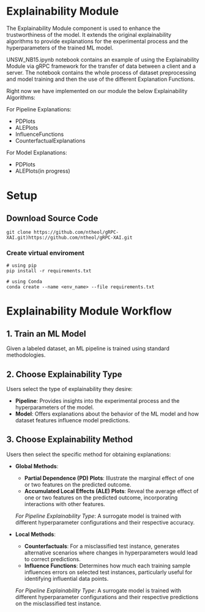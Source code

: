 # Explainability Module
The Explainability Module component is used to enhance the trustworthiness of the model. <be>
It extends the original explainability algorithms to provide explanations for the experimental process and the hyperparameters of the trained ML model. 

UNSW_NB15.ipynb notebook contains an example of using the Explainability Module via gRPC framework for the transfer of data between a client and a server.
The notebook contains the whole process of dataset preprocessing and model training and then the use of the different Explanation Functions.

Right now we have implemented on our module the below Explainability Algorithms:

For Pipeline Explanations:
- PDPlots
- ALEPlots
- InfluenceFunctions
- CounterfactualExplanations
  
For Model Explanations:
- PDPlots
- ALEPlots(in progress)
# Setup

## Download Source Code

```shell
git clone https://github.com/ntheol/gRPC-XAI.git)https://github.com/ntheol/gRPC-XAI.git
```
### Create virtual enviroment
```shell
# using pip
pip install -r requirements.txt

# using Conda
conda create --name <env_name> --file requirements.txt
```
# Explainability Module Workflow

## 1. Train an ML Model
Given a labeled dataset, an ML pipeline is trained using standard methodologies.

## 2. Choose Explainability Type
Users select the type of explainability they desire:
- **Pipeline**: Provides insights into the experimental process and the hyperparameters of the model.
- **Model**: Offers explanations about the behavior of the ML model and how dataset features influence model predictions.

## 3. Choose Explainability Method
Users then select the specific method for obtaining explanations:
- **Global Methods**:
  - **Partial Dependence (PD) Plots**: Illustrate the marginal effect of one or two features on the predicted outcome.
  - **Accumulated Local Effects (ALE) Plots**: Reveal the average effect of one or two features on the predicted outcome, incorporating interactions with other features.
  
  *For Pipeline Explainability Type*: A surrogate model is trained with different hyperparameter configurations and their respective accuracy.

- **Local Methods**:
  - **Counterfactuals**: For a misclassified test instance, generates alternative scenarios where changes in hyperparameters would lead to correct predictions.
  - **Influence Functions**: Determines how much each training sample influences errors on selected test instances, particularly useful for identifying influential data points.
  
  *For Pipeline Explainability Type*: A surrogate model is trained with different hyperparameter configurations and their respective predictions on the misclassified test instance.

